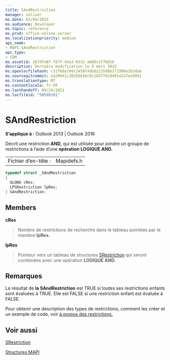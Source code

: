 ```yaml
---
title: SAndRestriction
manager: soliver
ms.date: 03/09/2015
ms.audience: Developer
ms.topic: reference
ms.prod: office-online-server
ms.localizationpriority: medium
api_name:
- MAPI.SAndRestriction
api_type:
- COM
ms.assetid: 1b7dfe87-f87f-43e3-8332-a0d9c3f70d16
description: Dernière modification le 9 mars 2015
ms.openlocfilehash: c31fb0a70dc2458f4db62135d6b371996e2b5dab
ms.sourcegitcommit: a1d9041c20256616c9c183f7d1049142a7ac6991
ms.translationtype: MT
ms.contentlocale: fr-FR
ms.lasthandoff: 09/24/2021
ms.locfileid: "59599101"
---
```

# <a name="sandrestriction"></a>SAndRestriction

  
  
**S’applique à** : Outlook 2013 | Outlook 2016 
  
Décrit une restriction **AND,** qui est utilisée pour joindre un groupe de restrictions à l’aide d’une **opération LOGIQUE AND.** 
  
|||
|:-----|:-----|
|Fichier d’en-tête :  <br/> |Mapidefs.h  <br/> |
   
```cpp
typedef struct _SAndRestriction
{
  ULONG cRes;
  LPSRestriction lpRes;
} SAndRestriction;

```

## <a name="members"></a>Members

 **cRes**
  
> Nombre de restrictions de recherche dans le tableau pointées par le membre **lpRes.** 
    
 **lpRes**
  
> Pointeur vers un tableau de structures [SRestriction](srestriction.md) qui seront combinées avec une opération **LOGIQUE AND.** 
    
## <a name="remarks"></a>Remarques

Le résultat de **la SAndRestriction** est TRUE si toutes ses restrictions enfants sont évaluées à TRUE. Elle est FALSE si une restriction enfant est évaluée à FALSE. 
  
Pour obtenir une description des types de restrictions, comment les créer et un exemple de code, voir [à propos des restrictions.](about-restrictions.md)
  
## <a name="see-also"></a>Voir aussi



[SRestriction](srestriction.md)


[Structures MAPI](mapi-structures.md)

